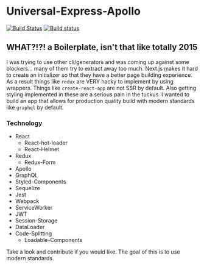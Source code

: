 # Universal-Express-Apollo

[![Build Status](https://travis-ci.org/React-Boilerplates/Universal-Express-Apollo.svg?branch=master)](https://travis-ci.org/React-Boilerplates/Universal-Express-Apollo) [![Build status](https://ci.appveyor.com/api/projects/status/pdc5fmop0d0humdr?svg=true)](https://ci.appveyor.com/project/couturecraigj/universal-express-apollo)

## WHAT?!?! a Boilerplate, isn't that like totally 2015

I was trying to use other cli/generators and was coming up against some blockers... many of them try to extract away too much.  Next.js makes it hard to create an initializer so that they have a better page building experience.  As a result things like `redux` are VERY hacky to implement by using wrappers.  Things like `create-react-app` are not SSR by default.  Also getting styling implemented in these are a serious pain in the tuckus.  I wanted to build an app that allows for production quality build with modern standards like `graphql` by default.

### Technology

- React
  - React-hot-loader
  - React-Helmet
- Redux
  - Redux-Form
- Apollo
- GraphQL
- Styled-Components
- Sequelize
- Jest
- Webpack
- ServiceWorker
- JWT
- Session-Storage
- DataLoader
- Code-Splitting
  - Loadable-Components

Take a look and contribute if you would like.  The goal of this is to use modern standards.
